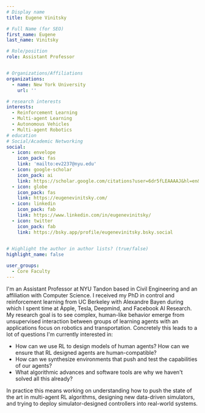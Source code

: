 ```yaml
---
# Display name
title: Eugene Vinitsky

# Full Name (for SEO)
first_name: Eugene
last_name: Vinitsky

# Role/position
role: Assistant Professor


# Organizations/Affiliations
organizations:
  - name: New York University
    url: ''

# research interests
interests:
  - Reinforcement Learning
  - Multi-agent Learning
  - Autonomous Vehicles
  - Multi-agent Robotics
# education
# Social/Academic Networking
social:
  - icon: envelope
    icon_pack: fas
    link: 'mailto:ev2237@nyu.edu'
  - icon: google-scholar
    icon_pack: ai
    link: https://scholar.google.com/citations?user=6dr5fLEAAAAJ&hl=en&oi=ao
  - icon: globe
    icon_pack: fas
    link: https://eugenevinitsky.com/
  - icon: linkedin
    icon_pack: fab
    link: https://www.linkedin.com/in/eugenevinitsky/
  - icon: twitter
    icon_pack: fab
    link: https://bsky.app/profile/eugenevinitsky.bsky.social
  

# Highlight the author in author lists? (true/false)
highlight_name: false

user_groups:
  - Core Faculty
---
```


I'm an Assistant Professor at NYU Tandon based in Civil Engineering and an affiliation with Computer Science. I received my PhD in control and reinforcement learning from UC Berkeley with Alexandre Bayen during which I spent time at Apple, Tesla, Deepmind, and Facebook AI Research. My research goal is to see complex, human-like behavior emerge from unsupervised interaction between groups of learning agents with an applications focus on robotics and transportation. Concretely this leads to a lot of questions I'm currently interested in:

- How can we use RL to design models of human agents? How can we ensure that RL designed agents are human-compatible?
- How can we synthesize environments that push and test the capabilities of our agents?
- What algorithmic advances and software tools are why we haven't solved all this already?

In practice this means working on understanding how to push the state of the art in multi-agent RL algorithms, designing new data-driven simulators, and trying to deploy simulator-designed controllers into real-world systems. 
